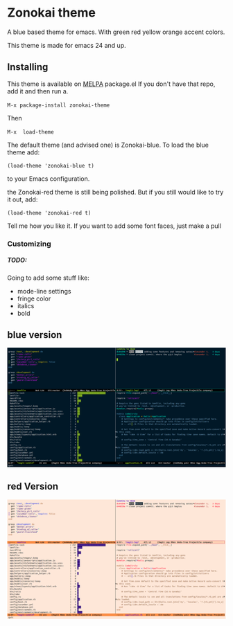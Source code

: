 # Zonokai theme
A blue based theme for emacs. With green red yellow orange accent colors.

This theme is made for emacs 24 and up.

## Installing
This theme is available on [MELPA](http://melpa.milkbox.net) package.el
If you don't have that repo, add it and then run a.

`M-x package-install zonokai-theme`

Then

`M-x  load-theme`

The default theme (and advised one) is Zonokai-blue. To load the blue
theme add:

	(load-theme 'zonokai-blue t)
	
to your Emacs configuration.

the Zonokai-red theme is still being polished. But if you still would like
to try it out, add:

	(load-theme 'zonokai-red t)



Tell me how you like it. If you want to add some font faces, just make a pull




### Customizing

##### TODO:
Going to add some stuff like:
- mode-line settings
- fringe color
- italics
- bold

## blue version
![blue](https://github.com/ZehCnaS34/zonokai-emacs/raw/master/blue.png)


## red Version
![red](https://github.com/ZehCnaS34/zonokai-emacs/raw/master/red.png)


